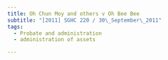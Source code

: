 ```yaml
---
title: Oh Chun Moy and others v Oh Bee Bee 
subtitle: "[2011] SGHC 220 / 30\_September\_2011"
tags:
  - Probate and administration
  - administration of assets

---
```


